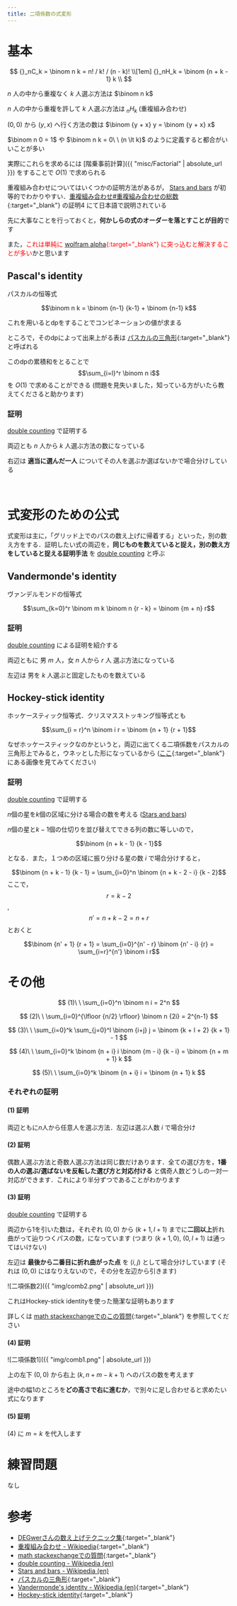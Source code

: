 ```yaml
---
title: 二項係数の式変形
---
```


# 基本

$$
{}_nC_k = \binom n k = n! / k! / (n - k)! \\[1em]
{}_nH_k = \binom {n + k - 1} k \\
$$

$n$ 人の中から重複なく $k$ 人選ぶ方法は $\binom n k$

$n$ 人の中から重複を許して $k$ 人選ぶ方法は ${}_nH_k$ (重複組み合わせ)

$(0, 0)$ から $(y, x)$ へ行く方法の数は $\binom {y + x} y = \binom {y + x} x$

$\binom n 0 = 1$ や $\binom n k = 0\ \ (n \lt k)$ のように定義すると都合がいいことが多い

実際にこれらを求めるには [階乗事前計算]({{ "misc/Factorial" | absolute_url }}) をすることで $O(1)$ で求められる

重複組み合わせについてはいくつかの証明方法があるが，
<a target="_blank" href="https://en.wikipedia.org/wiki/Stars_and_bars_(combinatorics)">Stars and bars</a> が初等的でわかりやすい．[重複組み合わせ#重複組み合わせの総数](https://ja.wikipedia.org/wiki/重複組合せ#重複組合せの総数){:target="_blank"}<!--_--> の証明4 にて日本語で説明されている

先に大事なことを行っておくと，**何かしらの式のオーダーを落とすことが目的**です

また，<span style="color:red">これは単純に [wolfram alpha](https://ja.wolframalpha.com/){:target="_blank"}<!--_--> に突っ込むと解決することが多い</span>かと思います

## Pascal's identity

パスカルの恒等式

$$\binom n k = \binom {n-1} {k-1} + \binom {n-1} k$$

これを用いるとdpをすることでコンビネーションの値が求まる

ところで，そのdpによって出来上がる表は [パスカルの三角形](https://ja.wikipedia.org/wiki/パスカルの三角形){:target="_blank"}<!--_--> と呼ばれる

このdpの累積和をとることで $$\sum_{i=l}^r \binom n i$$ を $O(1)$ で求めることができる (問題を見失いました，知っている方がいたら教えてくださると助かります)
<!--_-->

### 証明

<a target="_blank" href="https://en.wikipedia.org/wiki/Double_counting_(proof_technique)">double counting</a> で証明する

両辺とも $n$ 人から $k$ 人選ぶ方法の数になっている

右辺は **適当に選んだ一人** についてその人を選ぶか選ばないかで場合分けしている

<br/>

# 式変形のための公式

式変形は主に，「グリッド上でのパスの数え上げに帰着する」といった，別の数え方をする．証明したい式の両辺を，**同じものを数えていると捉え，別の数え方をしていると捉える証明手法** を <a target="_blank" href="https://en.wikipedia.org/wiki/Double_counting_(proof_technique)">double counting</a> と呼ぶ

## Vandermonde's identity

ヴァンデルモンドの恒等式

$$\sum_{k=0}^r \binom m k \binom n {r - k} = \binom {m + n} r$$

### 証明

<a target="_blank" href="https://en.wikipedia.org/wiki/Double_counting_(proof_technique)">double counting</a> による証明を紹介する

両辺ともに 男 $m$ 人，女 $n$ 人から $r$ 人 選ぶ方法になっている

左辺は 男を $k$ 人選ぶと固定したものを数えている

## Hockey-stick identity

ホッケースティック恒等式．クリスマスストッキング恒等式とも

$$\sum_{i = r}^n \binom i r = \binom {n + 1} {r + 1}$$

なぜホッケースティックなのかというと，両辺に出てくる二項係数をパスカルの三角形上でみると，ウネッとした形になっているから ([ここ](https://math.stackexchange.com/questions/1490794/proof-of-the-hockey-stick-identity-sum-limits-t-0n-binom-tk-binomn1){:target="_blank"}<!--_--> にある画像を見てみてください)

### 証明

<a target="_blank" href="https://en.wikipedia.org/wiki/Double_counting_(proof_technique)">double counting</a> で証明する

$n$個の星を$k$個の区域に分ける場合の数を考える (<a href="https://en.wikipedia.org/wiki/Stars_and_bars_(combinatorics)">Stars and bars</a>)

$n$個の星と$k-1$個の仕切りを並び替えてできる列の数に等しいので，

$$\binom {n + k - 1} {k - 1}$$

となる．また，１つめの区域に振り分ける星の数 $i$ で場合分けすると，

$$\binom {n + k - 1} {k - 1} = \sum_{i=0}^n \binom {n + k - 2 - i} {k - 2}$$
ここで，$$r = k - 2$$, $$n' = n + k - 2 = n + r$$ とおくと

$$\binom {n' + 1} {r + 1} = \sum_{i=0}^{n' - r} \binom {n' - i} {r} = \sum_{i=r}^{n'} \binom i r$$

# その他

$$
(1)\ \ 
\sum_{i=0}^n \binom n i = 2^n
$$

$$
(2)\ \ 
\sum_{i=0}^{\lfloor {n/2} \rfloor} \binom n {2i} = 2^{n-1}
$$

$$
(3)\ \ 
\sum_{i=0}^k \sum_{j=0}^l \binom {i+j} j = \binom {k + l + 2} {k + 1} - 1
$$

$$
(4)\ \ 
\sum_{i=0}^k \binom {n + i} i \binom {m - i} {k - i} = \binom {n + m + 1} k
$$

$$
(5)\ \ 
\sum_{i=0}^k \binom {n + i} i = \binom {n + 1} k
$$

### それぞれの証明

#### (1) 証明

両辺ともに$n$人から任意人を選ぶ方法．左辺は選ぶ人数 $i$ で場合分け

#### (2) 証明

偶数人選ぶ方法と奇数人選ぶ方法は同じ数だけあります．全ての選び方を，**1番の人の選ぶ/選ばないを反転した選び方と対応付ける** と偶奇人数どうしの一対一対応ができます．これにより半分ずつであることがわかります
<!--_-->

#### (3) 証明

<a target="_blank" href="https://en.wikipedia.org/wiki/Double_counting_(proof_technique)">double counting</a> で証明する

両辺から1を引いた数は，それぞれ $(0, 0)$ から $(k + 1, l + 1)$ までに**二回以上**折れ曲がって辿りつくパスの数，になっています (つまり $(k + 1, 0),\ (0, l + 1)$ は通ってはいけない)

左辺は **最後から二番目に折れ曲がった点** を $(i, j)$ として場合分けしています (それは $(0, 0)$ にはなりえないので，その分を左辺から引きます)

![二項係数2]({{ "img/comb2.png" | absolute_url }})

これはHockey-stick identityを使った簡潔な証明もあります

詳しくは [math stackexchangeでのこの質問](https://math.stackexchange.com/questions/3036489/proof-for-this-binomial-coefficients-equation){:target="_blank"}<!--_--> を参照してください

#### (4) 証明

![二項係数1]({{ "img/comb1.png" | absolute_url }})

上の左下 $(0, 0)$ から右上 $(k, n + m - k + 1)$ へのパスの数を考えます

途中の幅1のところを**どの高さで右に進むか**，で別々に足し合わせると求めたい式になります

#### (5) 証明

(4) に $m=k$ を代入します

# 練習問題

なし

# 参考

* [DEGwerさんの数え上げテクニック集](http://d.hatena.ne.jp/DEGwer/20171220){:target="_blank"}<!--_-->
* [重複組み合わせ - Wikipedia](https://ja.wikipedia.org/wiki/重複組合せ){:target="_blank"}<!--_-->
* [math stackexchangeでの質問](https://math.stackexchange.com/questions/3036489/proof-for-this-binomial-coefficients-equation){:target="_blank"}<!--_-->
* <a target="_blank" href="https://en.wikipedia.org/wiki/Double_counting_(proof_technique)">double counting - Wikipedia (en)</a>
* <a target="_blank" href="https://en.wikipedia.org/wiki/Stars_and_bars_(combinatorics)">Stars and bars - Wikipedia (en)</a>
* [パスカルの三角形](https://ja.wikipedia.org/wiki/パスカルの三角形){:target="_blank"}<!--_-->
* [Vandermonde's identity - Wikipedia (en)](https://en.wikipedia.org/wiki/Vandermonde%27s_identity){:target="_blank"}<!--_-->
* [Hockey-stick identity](https://en.wikipedia.org/wiki/Hockey-stick_identity){:target="_blank"}<!--_-->


